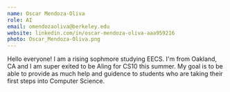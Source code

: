 ```yaml
---
name: Oscar Mendoza-Oliva
role: AI
email: omendozaoliva@berkeley.edu
website: linkedin.com/in/oscar-mendoza-oliva-aaa959216
photo: Oscar_Mendoza-Oliva.png
---
```

Hello everyone! I am a rising sophmore studying EECS. I'm from Oakland, CA and I am super exited to be AIing for CS10 this summer. My goal is to be able to provide as much help and guidence to students who are taking their first steps into Computer Science. 
